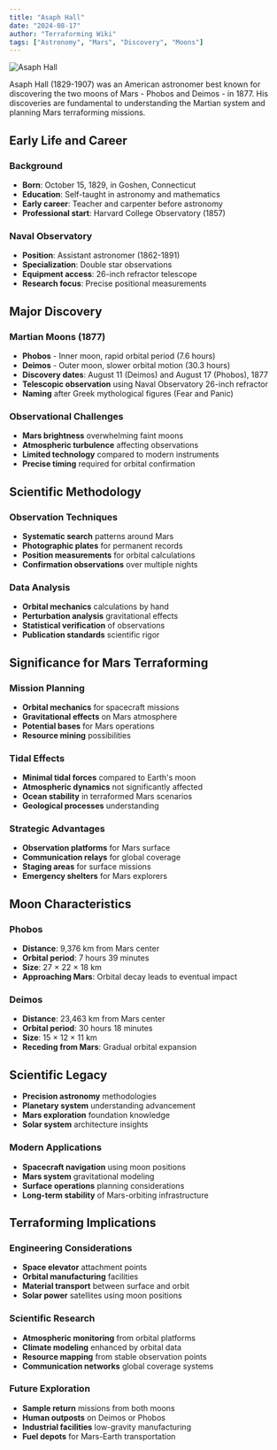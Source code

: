 ```yaml
---
title: "Asaph Hall"
date: "2024-08-17"
author: "Terraforming Wiki"
tags: ["Astronomy", "Mars", "Discovery", "Moons"]
---
```


![Asaph Hall](https://upload.wikimedia.org/wikipedia/commons/f/f1/Professor_Asaph_Hall.jpg?20050630082834)

Asaph Hall (1829-1907) was an American astronomer best known for discovering the two moons of Mars - Phobos and Deimos - in 1877. His discoveries are fundamental to understanding the Martian system and planning Mars terraforming missions.

## Early Life and Career

### Background
- **Born**: October 15, 1829, in Goshen, Connecticut
- **Education**: Self-taught in astronomy and mathematics
- **Early career**: Teacher and carpenter before astronomy
- **Professional start**: Harvard College Observatory (1857)

### Naval Observatory
- **Position**: Assistant astronomer (1862-1891)
- **Specialization**: Double star observations
- **Equipment access**: 26-inch refractor telescope
- **Research focus**: Precise positional measurements

## Major Discovery

### Martian Moons (1877)
- **Phobos** - Inner moon, rapid orbital period (7.6 hours)
- **Deimos** - Outer moon, slower orbital motion (30.3 hours)
- **Discovery dates**: August 11 (Deimos) and August 17 (Phobos), 1877
- **Telescopic observation** using Naval Observatory 26-inch refractor
- **Naming** after Greek mythological figures (Fear and Panic)

### Observational Challenges
- **Mars brightness** overwhelming faint moons
- **Atmospheric turbulence** affecting observations
- **Limited technology** compared to modern instruments
- **Precise timing** required for orbital confirmation

## Scientific Methodology

### Observation Techniques
- **Systematic search** patterns around Mars
- **Photographic plates** for permanent records
- **Position measurements** for orbital calculations
- **Confirmation observations** over multiple nights

### Data Analysis
- **Orbital mechanics** calculations by hand
- **Perturbation analysis** gravitational effects
- **Statistical verification** of observations
- **Publication standards** scientific rigor

## Significance for Mars Terraforming

### Mission Planning
- **Orbital mechanics** for spacecraft missions
- **Gravitational effects** on Mars atmosphere
- **Potential bases** for Mars operations
- **Resource mining** possibilities

### Tidal Effects
- **Minimal tidal forces** compared to Earth's moon
- **Atmospheric dynamics** not significantly affected
- **Ocean stability** in terraformed Mars scenarios
- **Geological processes** understanding

### Strategic Advantages
- **Observation platforms** for Mars surface
- **Communication relays** for global coverage
- **Staging areas** for surface missions
- **Emergency shelters** for Mars explorers

## Moon Characteristics

### Phobos
- **Distance**: 9,376 km from Mars center
- **Orbital period**: 7 hours 39 minutes
- **Size**: 27 × 22 × 18 km
- **Approaching Mars**: Orbital decay leads to eventual impact

### Deimos
- **Distance**: 23,463 km from Mars center
- **Orbital period**: 30 hours 18 minutes
- **Size**: 15 × 12 × 11 km
- **Receding from Mars**: Gradual orbital expansion

## Scientific Legacy

- **Precision astronomy** methodologies
- **Planetary system** understanding advancement
- **Mars exploration** foundation knowledge
- **Solar system** architecture insights

### Modern Applications
- **Spacecraft navigation** using moon positions
- **Mars system** gravitational modeling
- **Surface operations** planning considerations
- **Long-term stability** of Mars-orbiting infrastructure

## Terraforming Implications

### Engineering Considerations
- **Space elevator** attachment points
- **Orbital manufacturing** facilities
- **Material transport** between surface and orbit
- **Solar power** satellites using moon positions

### Scientific Research
- **Atmospheric monitoring** from orbital platforms
- **Climate modeling** enhanced by orbital data
- **Resource mapping** from stable observation points
- **Communication networks** global coverage systems

### Future Exploration
- **Sample return** missions from both moons
- **Human outposts** on Deimos or Phobos
- **Industrial facilities** low-gravity manufacturing
- **Fuel depots** for Mars-Earth transportation